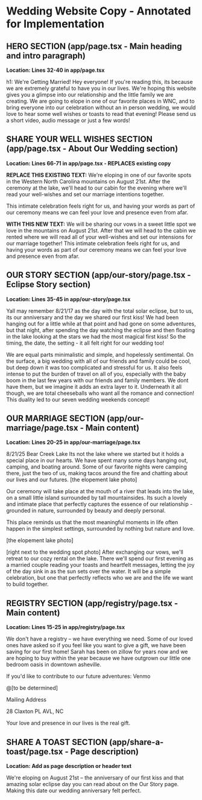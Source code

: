 # Wedding Website Copy - Annotated for Implementation

## HERO SECTION (app/page.tsx - Main heading and intro paragraph)
**Location: Lines 32-40 in app/page.tsx**

h1: We're Getting Married!
Hey everyone! If you're reading this, its because we are extremely grateful to have you in our lives. We're hoping this website gives you a glimpse into our relationship and the little family we are creating. We are going to elope in one of our favorite places in WNC, and to bring everyone into our celebration without an in person wedding, we would love to hear some well wishes or toasts to read that evening! Please send us a short video, audio message or just a few words!

## SHARE YOUR WELL WISHES SECTION (app/page.tsx - About Our Wedding section)
**Location: Lines 66-71 in app/page.tsx - REPLACES existing copy**

**REPLACE THIS EXISTING TEXT:**
We're eloping in one of our favorite spots in the Western North Carolina mountains on August 21st. After the ceremony at the lake, we'll head to our cabin for the evening where we'll read your well-wishes and set our marriage intentions together.

This intimate celebration feels right for us, and having your words as part of our ceremony means we can feel your love and presence even from afar.

**WITH THIS NEW TEXT:**
We will be sharing our vows in a sweet little spot we love in the mountains on August 21st. After that we will head to the cabin we rented where we will read all of your well-wishes and set our intensions for our marriage together!
This intimate celebration feels right for us, and having your words as part of our ceremony means we can feel your love and presence even from afar.

## OUR STORY SECTION (app/our-story/page.tsx - Eclipse Story section)
**Location: Lines 35-45 in app/our-story/page.tsx**

Yall may remember 8/21/17 as the day with the total solar eclipse, but to us, its our anniversary and the day we shared our first kiss! We had been hanging out for a little while at that point and had gone on some adventures, but that night, after spending the day watching the eclipse and then floating in the lake looking at the stars we had the most magical first kiss! So the timing, the date, the setting - it all felt right for our wedding too! 

We are equal parts minimalistic and simple, and hopelessly sentimental. On the surface, a big wedding with all of our friends and family could be cool, but deep down it was too complicated and stressful for us. It also feels intense to put the burden of travel on all of you, especially  with the baby boom in the last few years with our friends and family members. We dont have them, but we imagine it adds an extra layer to it. Underneath it all though, we are total cheeseballs who want all the romance and connection! This duality led to our seven wedding weekends concept! 

## OUR MARRIAGE SECTION (app/our-marriage/page.tsx - Main content)
**Location: Lines 20-25 in app/our-marriage/page.tsx**

8/21/25 Bear Creek Lake
Its not the lake where we started but it holds a special place in our hearts. We have spent many some days hanging out, camping, and boating around. Some of our favorite nights were camping there, just the two of us, making tacos around the fire and chatting about our lives and our futures. [the elopement lake photo]

Our ceremony will take place at the mouth of a river that leads into the lake, on a small little island surrounded by tall mountainsides. Its such a lovely and intimate place that perfectly captures the essence of our relationship - grounded in nature, surrounded by beauty and deeply personal.

This place reminds us that the most meaningful moments in life often happen in the simplest settings, surrounded by nothing but nature and love.

[the elopement lake photo]

[right next to the wedding spot photo]
After exchanging our vows, we'll retreat to our cozy rental on the lake. There  we'll spend our first evening as a married couple reading your toasts and heartfelt messages, letting the joy of the day sink in as the sun sets over the water. It will be a simple celebration, but one that perfectly reflects who we are and the life we want to build together.

## REGISTRY SECTION (app/registry/page.tsx - Main content)
**Location: Lines 15-25 in app/registry/page.tsx**

We don't have a registry – we have everything we need. 
Some of our loved ones have asked so if you feel like you want  to give a gift, we have been saving for our first home! Sarah has been on zillow for years now and we are hoping to buy within the year because we have outgrown our little one bedroom oasis in downtown asheville. 

If you'd like to contribute to our future adventures:
Venmo

@[to be determined]

Mailing Address

28 Claxton PL
AVL, NC

Your love and presence in our lives is the real gift. 

## SHARE A TOAST SECTION (app/share-a-toast/page.tsx - Page description)
**Location: Add as page description or header text**

We're eloping on August 21st – the anniversary of our first kiss and that amazing solar eclipse day you can read about on the Our Story page. Making this date our wedding anniversary felt perfect.

